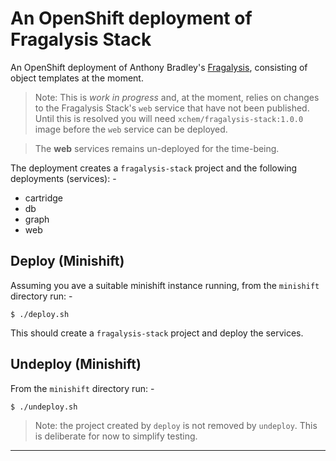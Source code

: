 # An OpenShift deployment of Fragalysis Stack
An OpenShift deployment of Anthony Bradley's [Fragalysis], consisting of
object templates at the moment.

>   Note: This is _work in progress_ and, at the moment, relies on changes
    to the Fragalysis Stack's `web` service that have not been published.
    Until this is resolved you will need `xchem/fragalysis-stack:1.0.0` image
    before the `web` service can be deployed.

>   The **web** services remains un-deployed for the time-being.

The deployment creates a `fragalysis-stack` project and the following
deployments (services): -

-   cartridge
-   db
-   graph
-   web

## Deploy (Minishift)
Assuming you ave a suitable minishift instance running,
from the `minishift` directory run: -

    $ ./deploy.sh
    
This should create a `fragalysis-stack` project and deploy the services.

## Undeploy (Minishift)
From the `minishift` directory run: -

    $ ./undeploy.sh

>   Note: the project created by `deploy` is not removed by `undeploy`.
    This is deliberate for now to simplify testing.
    
---

[Fragalysis]: https://github.com/xchem/fragalysis-stack
